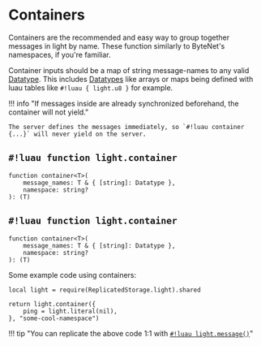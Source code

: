 # Containers

Containers are the recommended and easy way to group together messages in light by name. These function similarly to
ByteNet's namespaces, if you're familiar.

Container inputs should be a map of string message-names to any valid [Datatype](../../../constants/datatypes/index.md).
This includes [Datatypes](../../../constants/datatypes/index.md) like arrays or maps being defined with luau tables like
`#!luau { light.u8 }` for example.

!!! info "If messages inside are already synchronized beforehand, the container will not yield."

    The server defines the messages immediately, so `#!luau container {...}` will never yield on the server.

## `#!luau function light.container`

```luau title='<!-- b:client --> <!-- b:shared --> <!-- b:sync --> <!-- b:async -->'
function container<T>(
    message_names: T & { [string]: Datatype },
    namespace: string?
): (T)
```

## `#!luau function light.container`

```luau title='<!-- b:server --> <!-- b:sync -->'
function container<T>(
    message_names: T & { [string]: Datatype },
    namespace: string?
): (T)
```

Some example code using containers:

```luau
local light = require(ReplicatedStorage.light).shared

return light.container({
    ping = light.literal(nil),
}, "some-cool-namespace")
```

!!! tip "You can replicate the above code 1:1 with [`#!luau light.message()`](./message.md)"
